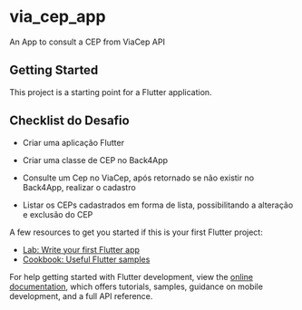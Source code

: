 # via_cep_app

An App to consult a CEP from ViaCep API

## Getting Started

This project is a starting point for a Flutter application.

## Checklist do Desafio

- Criar uma aplicação Flutter

- Criar uma classe de CEP no Back4App

- Consulte um Cep no ViaCep, após retornado se não existir no Back4App, realizar o cadastro

- Listar os CEPs cadastrados em forma de lista, possibilitando a alteração e exclusão do CEP



A few resources to get you started if this is your first Flutter project:

- [Lab: Write your first Flutter app](https://docs.flutter.dev/get-started/codelab)
- [Cookbook: Useful Flutter samples](https://docs.flutter.dev/cookbook)

For help getting started with Flutter development, view the
[online documentation](https://docs.flutter.dev/), which offers tutorials,
samples, guidance on mobile development, and a full API reference.
